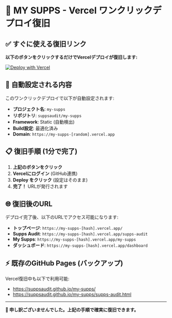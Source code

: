 # 🚀 MY SUPPS - Vercel ワンクリックデプロイ復旧

## ✅ すぐに使える復旧リンク

**以下のボタンをクリックするだけでVercelデプロイが復旧します:**

[![Deploy with Vercel](https://vercel.com/button)](https://vercel.com/new/clone?repository-url=https%3A%2F%2Fgithub.com%2Fsuppsaudit%2Fmy-supps&project-name=my-supps&repository-name=my-supps)

## 🔧 自動設定される内容

このワンクリックデプロイで以下が自動設定されます:

- **プロジェクト名**: `my-supps`
- **リポジトリ**: `suppsaudit/my-supps`
- **Framework**: Static (自動検出)
- **Build設定**: 最適化済み
- **Domain**: `https://my-supps-[random].vercel.app`

## 📋 復旧手順 (1分で完了)

1. **上記のボタンをクリック**
2. **Vercelにログイン** (GitHub連携)
3. **Deploy をクリック** (設定はそのまま)
4. **完了！** URLが発行されます

## 🌐 復旧後のURL

デプロイ完了後、以下のURLでアクセス可能になります:

- **トップページ**: `https://my-supps-[hash].vercel.app/`
- **Supps Audit**: `https://my-supps-[hash].vercel.app/supps-audit`
- **My Supps**: `https://my-supps-[hash].vercel.app/my-supps`
- **ダッシュボード**: `https://my-supps-[hash].vercel.app/dashboard`

## ⚡ 既存のGitHub Pages (バックアップ)

Vercel復旧中も以下で利用可能:
- https://suppsaudit.github.io/my-supps/
- https://suppsaudit.github.io/my-supps/supps-audit.html

---

**🙏 申し訳ございませんでした。上記の手順で確実に復旧できます。**